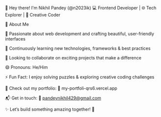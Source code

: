 👋 Hey there! I'm Nikhil Pandey (@n2023ik)
💻 Frontend Developer | 🌐 Tech Explorer | 🎯 Creative Coder

🚀 About Me

👀 Passionate about web development and crafting beautiful, user-friendly interfaces

🌱 Continuously learning new technologies, frameworks & best practices

🤝 Looking to collaborate on exciting projects that make a difference

😄 Pronouns: He/Him

⚡ Fun Fact: I enjoy solving puzzles & exploring creative coding challenges

🔗 Check out my portfolio:
🎨 my-portfoli-qrs6.vercel.app

📬 Get in touch:
📧 pandeynikhil429@gmail.com

✨ Let’s build something amazing together! 🌟
